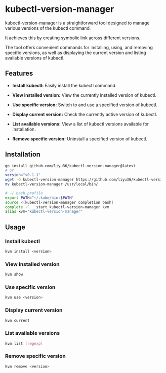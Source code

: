 # kubectl-version-manager

kubectl-version-manager is a straightforward tool designed to manage various versions of the kubectl command.

It achieves this by creating symbolic link across different versions.

The tool offers convenient commands for installing, using, and removing specific versions, as well as displaying the current version and listing available versions of kubectl.

## Features

- **Install kubectl:** Easily install the kubectl command.

- **View installed version:** View the currently installed version of kubectl.

- **Use specific version:** Switch to and use a specified version of kubectl.

- **Display current version:** Check the currently active version of kubectl.

- **List available versions:** View a list of kubectl versions available for installation.

- **Remove specific version:** Uninstall a specified version of kubectl.

## Installation

``` bash
go install github.com/liyu36/kubectl-version-manager@latest
# or
version="v0.1.1"
wget -O kubectl-version-manager https://github.com/liyu36/kubectl-version-manager/releases/download/${version}/kubectl-version-manager-${version}-darwin-arm64
mv kubectl-version-manager /usr/local/bin/

# ~/.bash_profile
export PATH="~/.kube/bin:$PATH"
source <(kubectl-version-manager completion bash)
complete -F __start_kubectl-version-manager kvm
alias kvm="kubectl-version-manager"
```

## Usage

### Install kubectl

``` bash
kvm install <version>
```

### View installed version

``` bash
kvm show
```

### Use specific version

``` bash
kvm use <version>
```

### Display current version

``` bash
kvm current
```

### List available versions

``` bash
kvm list [regexp]
```

### Remove specific version

``` bash
kvm remove <version>
```
